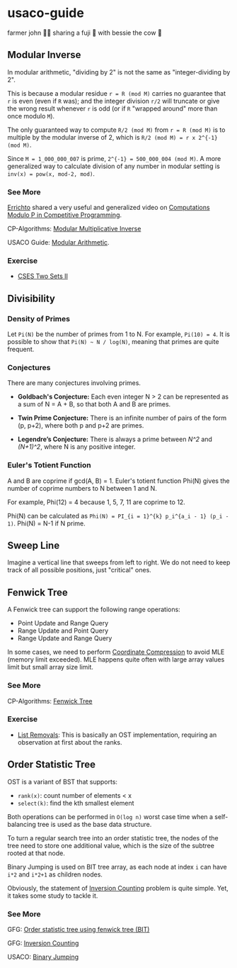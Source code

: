 # usaco-guide
farmer john 👨‍🌾 sharing a fuji 🍎 with bessie the cow 🐄

## Modular Inverse
In modular arithmetic, "dividing by 2" is not the same as "integer-dividing by 2". 

This is because a modular residue `r = R (mod M)` carries no guarantee that `r` is even (even if `R` was); and the integer division `r/2` will truncate or give the wrong result whenever `r` is odd (or if `R` "wrapped around" more than once modulo `M`).

The only guaranteed way to compute `R/2 (mod M)` from `r = R (mod M)` is to multiple by the modular inverse of 2, which is `R/2 (mod M) = r x 2^{-1} (mod M)`. 

Since `M = 1_000_000_007` is prime, `2^{-1} = 500_000_004 (mod M)`. A more generalized way to calculate division of any number in modular setting is `inv(x) = pow(x, mod-2, mod)`.

### See More

[Errichto](https://codeforces.com/profile/Errichto) shared a very useful and generalized video on [Computations Modulo P in Competitive Programming](https://youtu.be/-OPohCQqi_E?si=rTvnfOQR-EzMqAFH).

CP-Algorithms: [Modular Multiplicative Inverse](https://cp-algorithms.com/algebra/module-inverse.html)

USACO Guide: [Modular Arithmetic](https://usaco.guide/gold/modular?lang=cpp#modular-inverse).

### Exercise
* [CSES Two Sets II](https://cses.fi/problemset/task/1093/)

## Divisibility

### Density of Primes

Let `Pi(N)` be the number of primes from 1 to N. For example, `Pi(10) = 4`. It is possible to show that `Pi(N) ~ N / log(N)`, meaning that primes are quite frequent.

### Conjectures

There are many conjectures involving primes.

- **Goldbach's Conjecture:** Each even integer N > 2 can be represented as a sum of N = A + B, so that both A and B are primes.

- **Twin Prime Conjecture:** There is an infinite number of pairs of the form (p, p+2), where both p and p+2 are primes.

- **Legendre’s Conjecture:** There is always a prime between *N^2* and *(N+1)^2*, where N is any positive integer.

### Euler's Totient Function

A and B are coprime if gcd(A, B) = 1. Euler's totient function Phi(N) gives the number of coprime numbers to N between 1 and N.

For example, Phi(12) = 4 because 1, 5, 7, 11 are coprime to 12.

Phi(N) can be calculated as `Phi(N) = PI_{i = 1}^{k} p_i^{a_i - 1} (p_i - 1)`. Phi(N) = N-1 if N prime.

## Sweep Line

Imagine a vertical line that sweeps from left to right. We do not need to keep track of all possible positions, just "critical" ones.

## Fenwick Tree

A Fenwick tree can support the following range operations:

- Point Update and Range Query
- Range Update and Point Query
- Range Update and Range Query

In some cases, we need to perform [Coordinate Compression]() to avoid MLE (memory limit exceeded). MLE happens quite often with large array values limit but small array size limit.

### See More

CP-Algorithms: [Fenwick Tree](https://cp-algorithms.com/data_structures/fenwick.html)

### Exercise

* [List Removals](https://cses.fi/problemset/task/1749/): This is basically an OST implementation, requiring an observation at first about the ranks.

## Order Statistic Tree

OST is a variant of BST that supports:
- `rank(x)`: count number of elements < x
- `select(k)`: find the kth smallest element

Both operations can be performed in `O(log n)` worst case time when a self-balancing tree is used as the base data structure.

To turn a regular search tree into an order statistic tree, the nodes of the tree need to store one additional value, which is the size of the subtree rooted at that node.

Binary Jumping is used on BIT tree array, as each node at index `i` can have `i*2` and `i*2+1` as children nodes.

Obviously, the statement of [Inversion Counting](https://www.geeksforgeeks.org/dsa/inversion-count-in-array-using-merge-sort/) problem is quite simple. Yet, it takes some study to tackle it.

### See More

GFG: [Order statistic tree using fenwick tree (BIT)](https://www.geeksforgeeks.org/dsa/order-statistic-tree-using-fenwick-tree-bit/)

GFG: [Inversion Counting](https://www.geeksforgeeks.org/dsa/inversion-count-in-array-using-merge-sort/)

USACO: [Binary Jumping](https://usaco.guide/plat/binary-jump?lang=cpp)